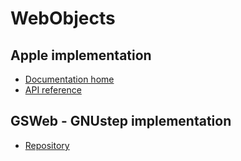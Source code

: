 # WebObjects

## Apple implementation

* [Documentation home](https://developer.apple.com/library/archive/documentation/LegacyTechnologies/WebObjects/WebObjects_4.5/webobjects.html#//apple_ref/doc/uid/TP40006775)
* [API reference](https://developer.apple.com/library/archive/documentation/LegacyTechnologies/WebObjects/WebObjects_4.5/System/Library/Frameworks/WebObjects.framework/ObjC_classic/WebObjectsTOC.html)

## GSWeb - GNUstep implementation
* [Repository](https://github.com/gnustep/libs-gsweb)